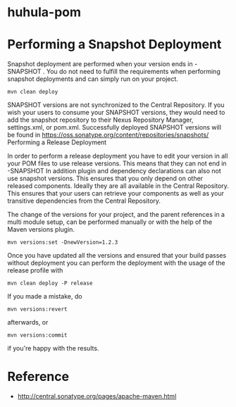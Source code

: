 # huhula-pom

# Performing a Snapshot Deployment

Snapshot deployment are performed when your version ends in -SNAPSHOT . You do not need to fulfill the requirements when performing snapshot deployments and can simply run on your project.


```
mvn clean deploy
```


SNAPSHOT versions are not synchronized to the Central Repository. If you wish your users to consume your SNAPSHOT versions, they would need to add the snapshot repository to their Nexus Repository Manager, settings.xml, or pom.xml. Successfully deployed SNAPSHOT versions will be found in https://oss.sonatype.org/content/repositories/snapshots/
Performing a Release Deployment

In order to perform a release deployment you have to edit your version in all your POM files to use release versions. This means that they can not end in -SNAPSHOT In addition plugin and dependency declarations can also not use snapshot versions. This ensures that you only depend on other released components. Ideally they are all available in the Central Repository. This ensures that your users can retrieve your components as well as your transitive dependencies from the Central Repository.

The change of the versions for your project, and the parent references in a multi module setup, can be performed manually or with the help of the Maven versions plugin.

```
mvn versions:set -DnewVersion=1.2.3
```

Once you have updated all the versions and ensured that your build passes without deployment you can perform the deployment with the usage of the release profile with

```
mvn clean deploy -P release
```

If you made a mistake, do

```
mvn versions:revert
```

afterwards, or

```
mvn versions:commit
```

if you're happy with the results.

# Reference

 - http://central.sonatype.org/pages/apache-maven.html